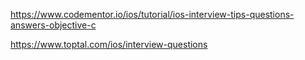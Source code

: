 https://www.codementor.io/ios/tutorial/ios-interview-tips-questions-answers-objective-c

https://www.toptal.com/ios/interview-questions
